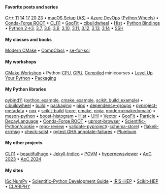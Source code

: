 #### Favorite posts and series

[C++](https://iscinumpy.dev/tags/cppxx)&nbsp;[11](https://iscinumpy.dev/post/cpp-11)&nbsp;[14](https://iscinumpy.dev/post/cpp-14)&nbsp;[17](https://iscinumpy.dev/post/cpp-17)&nbsp;[20](https://iscinumpy.dev/post/cpp-20)&nbsp;[23](https://iscinumpy.dev/post/cpp-23) &bullet;
[macOS&nbsp;Setup](https://iscinumpy.dev/post/setup-a-new-mac) [(AS)](https://iscinumpy.dev/post/setup-apple-silicon) &bullet;
[Azure&nbsp;DevOps](https://iscinumpy.dev/categories/azure-devops) ([Python&nbsp;Wheels](https://iscinumpy.dev/post/azure-devops-python-wheels)) &bullet;
[Conda-Forge&nbsp;ROOT](https://iscinumpy.dev/post/root-conda) &bullet;
[CLI11](https://iscinumpy.dev/tags/cli11) &bullet;
[GooFit](https://iscinumpy.dev/tags/goofit) &bullet;
[cibuildwheel](https://iscinumpy.dev/tags/cibuildwheel) &bullet;
[Hist](https://iscinumpy.dev/tags/hist) &bullet;
[Python&nbsp;Bindings](https://iscinumpy.dev/tags/bindings) &bullet;
[Python&nbsp;2&rarr;3](https://iscinumpy.dev/post/python-3-upgrade), [3.7](https://iscinumpy.dev/post/python-37),&nbsp;[3.8](https://iscinumpy.dev/post/python-38),&nbsp;[3.9](https://iscinumpy.dev/post/python-39),&nbsp;[3.10](https://iscinumpy.dev/post/python-310),&nbsp;[3.11](https://iscinumpy.dev/post/python-311),&nbsp;[3.12](https://iscinumpy.dev/post/python-312),&nbsp;[3.13](https://iscinumpy.dev/post/python-313),&nbsp;[3.14](https://iscinumpy.dev/post/python-314) &bullet;
[SSH](https://iscinumpy.dev/post/setting-up-ssh-forwarding/)

#### My classes and books

[Modern&nbsp;CMake](https://cliutils.gitlab.io/modern-cmake/) &bullet;
[CompClass](https://henryiii.github.io/compclass) &bullet;
[se-for-sci](https://henryiii.github.io/se-for-sci)

#### My workshops

[CMake&nbsp;Workshop](https://hsf-training.github.io/hsf-training-cmake-webpage/) &bullet;
Python [CPU](https://github.com/henryiii/python-performance-minicourse), [GPU](https://github.com/henryiii/pygpu-minicourse), [Compiled](https://github.com/henryiii/python-compiled-minicourse) minicourses &bullet;
[Level&nbsp;Up Your Python](https://henryiii.github.io/level-up-your-python) &bullet;
[Packaging](https://intersect-training.org/packaging/)

#### My Python libraries
[pybind11](https://pybind11.readthedocs.io) ([python_example](https://github.com/pybind/python_example), [cmake_example](https://github.com/pybind/cmake_example), [scikit_build_example](https://github.com/pybind/scikit_build_example)) &bullet;
[cibuildwheel](https://cibuildwheel.readthedocs.io) &bullet;
[build](https://build.pypa.io) &bullet;
[packaging](https://packaging.pypa.io) &bullet;
[pipx](https://pipx.pypa.io) &bullet;
[dependency-groups](https://github.com/pypa/dependency-groups) &bullet;
[pyproject-metadata](https://github.com/pypa/pyproject-metadata) &bullet;
[nox](https://nox.thea.codes) &bullet;
[scikit-build](https://github.com/scikit-build/scikit-build) ([core](https://github.com/scikit-build/scikit-build-core), [cmake](https://github.com/scikit-build/cmake-python-distributions), [ninja](https://github.com/scikit-build/ninja-python-distributions), [moderncmakedomain]()) &bullet;
[meson-python](https://github.com/mesonbuild/meson-python) &bullet;
[boost-histogram](https://github.com/scikit-hep/boost-histogram) &bullet;
[Hist](https://github.com/scikit-hep/hist) &bullet;
[UHI](https://github.com/scikit-hep/uhi) &bullet;
[Vector](https://github.com/scikit-hep/vector) &bullet;
[GooFit](https://github.com/GooFit/GooFit) &bullet;
[Particle](https://github.com/scikit-hep/particle) &bullet;
[DecayLanguage](https://github.com/scikit-hep/decaylanguage) &bullet;
[Conda-Forge&nbsp;ROOT](https://github.com/conda-forge/root-feedstock) &bullet;
[uproot-browser](https://github.com/scikit-hep/uproot-browser) &bullet;
[Scientific-Python/cookie](https://github.com/scientific-python/cookie) &bullet;
[repo-review](https://github.com/scientific-python/repo-review) &bullet;
[validate-pyproject](https://github.com/abravalheri/validate-pyproject)(-[schema-store](https://github.com/henryiii/validate-pyproject-schema-store)) &bullet;
[flake8-errmsg](https://github.com/henryiii/flake8-errmsg) &bullet;
[check-sdist](https://github.com/henryiii/check-sdist) &bullet;
[pytest&nbsp;GHA&nbsp;annotate-failures](https://github.com/utgwkk/pytest-github-actions-annotate-failures) &bullet;
[Plumbum](https://plumbum.readthedocs.io/en/latest)

#### My other projects

[CLI11](https://github.com/CLIUtils/CLI11) &bullet;
[beautifulhugo](https://github.com/halogenica/beautifulhugo) &bullet;
[Jekyll-Indico](https://github.com/iris-hep/jekyll-indico) &bullet;
[POVM](https://github.com/Princeton-Penn-Vents/princeton-penn-flowmeter) &bullet;
[hypernewsviewer](https://github.com/henryiii/hypernewsviewer) &bullet;
[AoC 2023](https://github.com/henryiii/aoc2023) &bullet;
[AoC 2024](https://github.com/henryiii/aoc2024)


#### My sites

[ISciNumPy](https://iscinumpy.dev) &bullet;
[Scientific-Python Development Guide](https://learn.scientific-python.org/development) &bullet;
[IRIS-HEP](https://iris-hep.org) &bullet;
[Scikit-HEP](https://scikit-hep.org) &bullet;
[CLARIPHY](https://clariphy.org)
